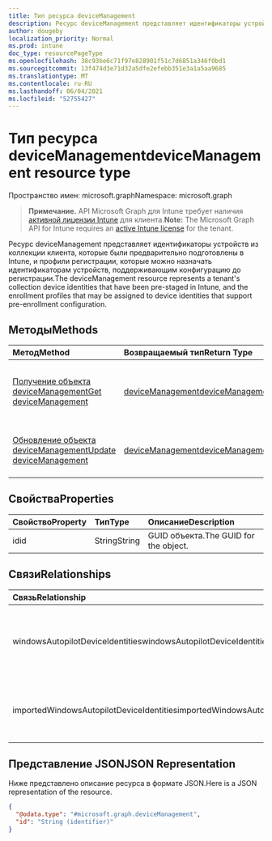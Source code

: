 ```yaml
---
title: Тип ресурса deviceManagement
description: Ресурс deviceManagement представляет идентификаторы устройств из коллекции клиента, которые были предварительно подготовлены в Intune, и профили регистрации, которые можно назначать идентификаторам устройств, поддерживающим конфигурацию до регистрации.
author: dougeby
localization_priority: Normal
ms.prod: intune
doc_type: resourcePageType
ms.openlocfilehash: 38c93be6c71f97e828901f51c7d6851a346f0bd1
ms.sourcegitcommit: 13f474d3e71d32a5dfe2efebb351e3a1a5aa9685
ms.translationtype: MT
ms.contentlocale: ru-RU
ms.lasthandoff: 06/04/2021
ms.locfileid: "52755427"
---
```

# <a name="devicemanagement-resource-type"></a><span data-ttu-id="2f305-103">Тип ресурса deviceManagement</span><span class="sxs-lookup"><span data-stu-id="2f305-103">deviceManagement resource type</span></span>

<span data-ttu-id="2f305-104">Пространство имен: microsoft.graph</span><span class="sxs-lookup"><span data-stu-id="2f305-104">Namespace: microsoft.graph</span></span>

> <span data-ttu-id="2f305-105">**Примечание.** API Microsoft Graph для Intune требует наличия [активной лицензии Intune](https://go.microsoft.com/fwlink/?linkid=839381) для клиента.</span><span class="sxs-lookup"><span data-stu-id="2f305-105">**Note:** The Microsoft Graph API for Intune requires an [active Intune license](https://go.microsoft.com/fwlink/?linkid=839381) for the tenant.</span></span>

<span data-ttu-id="2f305-106">Ресурс deviceManagement представляет идентификаторы устройств из коллекции клиента, которые были предварительно подготовлены в Intune, и профили регистрации, которые можно назначать идентификаторам устройств, поддерживающим конфигурацию до регистрации.</span><span class="sxs-lookup"><span data-stu-id="2f305-106">The deviceManagement resource represents a tenant's collection device identities that have been pre-staged in Intune, and the enrollment profiles that may be assigned to device identities that support pre-enrollment configuration.</span></span>

## <a name="methods"></a><span data-ttu-id="2f305-107">Методы</span><span class="sxs-lookup"><span data-stu-id="2f305-107">Methods</span></span>
|<span data-ttu-id="2f305-108">Метод</span><span class="sxs-lookup"><span data-stu-id="2f305-108">Method</span></span>|<span data-ttu-id="2f305-109">Возвращаемый тип</span><span class="sxs-lookup"><span data-stu-id="2f305-109">Return Type</span></span>|<span data-ttu-id="2f305-110">Описание</span><span class="sxs-lookup"><span data-stu-id="2f305-110">Description</span></span>|
|:---|:---|:---|
|[<span data-ttu-id="2f305-111">Получение объекта deviceManagement</span><span class="sxs-lookup"><span data-stu-id="2f305-111">Get deviceManagement</span></span>](../api/intune-enrollment-devicemanagement-get.md)|[<span data-ttu-id="2f305-112">deviceManagement</span><span class="sxs-lookup"><span data-stu-id="2f305-112">deviceManagement</span></span>](../resources/intune-enrollment-devicemanagement.md)|<span data-ttu-id="2f305-113">Чтение свойств и связей объекта [deviceManagement](../resources/intune-enrollment-devicemanagement.md).</span><span class="sxs-lookup"><span data-stu-id="2f305-113">Read properties and relationships of the [deviceManagement](../resources/intune-enrollment-devicemanagement.md) object.</span></span>|
|[<span data-ttu-id="2f305-114">Обновление объекта deviceManagement</span><span class="sxs-lookup"><span data-stu-id="2f305-114">Update deviceManagement</span></span>](../api/intune-enrollment-devicemanagement-update.md)|[<span data-ttu-id="2f305-115">deviceManagement</span><span class="sxs-lookup"><span data-stu-id="2f305-115">deviceManagement</span></span>](../resources/intune-enrollment-devicemanagement.md)|<span data-ttu-id="2f305-116">Обновление свойств объекта [deviceManagement](../resources/intune-enrollment-devicemanagement.md).</span><span class="sxs-lookup"><span data-stu-id="2f305-116">Update the properties of a [deviceManagement](../resources/intune-enrollment-devicemanagement.md) object.</span></span>|

## <a name="properties"></a><span data-ttu-id="2f305-117">Свойства</span><span class="sxs-lookup"><span data-stu-id="2f305-117">Properties</span></span>
|<span data-ttu-id="2f305-118">Свойство</span><span class="sxs-lookup"><span data-stu-id="2f305-118">Property</span></span>|<span data-ttu-id="2f305-119">Тип</span><span class="sxs-lookup"><span data-stu-id="2f305-119">Type</span></span>|<span data-ttu-id="2f305-120">Описание</span><span class="sxs-lookup"><span data-stu-id="2f305-120">Description</span></span>|
|:---|:---|:---|
|<span data-ttu-id="2f305-121">id</span><span class="sxs-lookup"><span data-stu-id="2f305-121">id</span></span>|<span data-ttu-id="2f305-122">String</span><span class="sxs-lookup"><span data-stu-id="2f305-122">String</span></span>|<span data-ttu-id="2f305-123">GUID объекта.</span><span class="sxs-lookup"><span data-stu-id="2f305-123">The GUID for the object.</span></span>|

## <a name="relationships"></a><span data-ttu-id="2f305-124">Связи</span><span class="sxs-lookup"><span data-stu-id="2f305-124">Relationships</span></span>
|<span data-ttu-id="2f305-125">Связь</span><span class="sxs-lookup"><span data-stu-id="2f305-125">Relationship</span></span>|<span data-ttu-id="2f305-126">Тип</span><span class="sxs-lookup"><span data-stu-id="2f305-126">Type</span></span>|<span data-ttu-id="2f305-127">Описание</span><span class="sxs-lookup"><span data-stu-id="2f305-127">Description</span></span>|
|:---|:---|:---|
|<span data-ttu-id="2f305-128">windowsAutopilotDeviceIdentities</span><span class="sxs-lookup"><span data-stu-id="2f305-128">windowsAutopilotDeviceIdentities</span></span>|<span data-ttu-id="2f305-129">[коллекция windowsAutopilotDeviceIdentity](../resources/intune-enrollment-windowsautopilotdeviceidentity.md)</span><span class="sxs-lookup"><span data-stu-id="2f305-129">[windowsAutopilotDeviceIdentity](../resources/intune-enrollment-windowsautopilotdeviceidentity.md) collection</span></span>|<span data-ttu-id="2f305-130">Идентификаторы Windows автопилота содержали коллекцию.</span><span class="sxs-lookup"><span data-stu-id="2f305-130">The Windows autopilot device identities contained collection.</span></span>|
|<span data-ttu-id="2f305-131">importedWindowsAutopilotDeviceIdentities</span><span class="sxs-lookup"><span data-stu-id="2f305-131">importedWindowsAutopilotDeviceIdentities</span></span>|<span data-ttu-id="2f305-132">Коллекция [importedWindowsAutopilotDeviceIdentity](../resources/intune-enrollment-importedwindowsautopilotdeviceidentity.md)</span><span class="sxs-lookup"><span data-stu-id="2f305-132">[importedWindowsAutopilotDeviceIdentity](../resources/intune-enrollment-importedwindowsautopilotdeviceidentity.md) collection</span></span>|<span data-ttu-id="2f305-133">Коллекция импортированных устройств Windows AutoPilot.</span><span class="sxs-lookup"><span data-stu-id="2f305-133">Collection of imported Windows autopilot devices.</span></span>|

## <a name="json-representation"></a><span data-ttu-id="2f305-134">Представление JSON</span><span class="sxs-lookup"><span data-stu-id="2f305-134">JSON Representation</span></span>
<span data-ttu-id="2f305-135">Ниже представлено описание ресурса в формате JSON.</span><span class="sxs-lookup"><span data-stu-id="2f305-135">Here is a JSON representation of the resource.</span></span>
<!-- {
  "blockType": "resource",
  "keyProperty": "id",
  "@odata.type": "microsoft.graph.deviceManagement"
}
-->
``` json
{
  "@odata.type": "#microsoft.graph.deviceManagement",
  "id": "String (identifier)"
}
```




